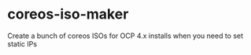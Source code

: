 # coreos-iso-maker
Create a bunch of coreos ISOs for OCP 4.x installs when you need to set static IPs
